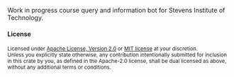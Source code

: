 Work in progress course query and information bot for Stevens Institute of Technology.

#### License

<sup>
Licensed under <a href="LICENSE-APACHE">Apache License, Version
2.0</a> or <a href="LICENSE-MIT">MIT license</a> at your discretion.
</sup>

<br>

<sub>
Unless you explicitly state otherwise, any contribution intentionally submitted
for inclusion in this crate by you, as defined in the Apache-2.0 license, shall
be dual licensed as above, without any additional terms or conditions.
</sub>
